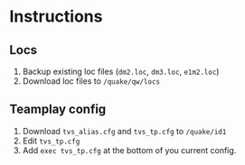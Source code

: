 # Instructions

## Locs
1) Backup existing loc files (`dm2.loc`, `dm3.loc`, `e1m2.loc`)
2) Download loc files to `/quake/qw/locs`

## Teamplay config
1) Download `tvs_alias.cfg` and `tvs_tp.cfg` to `/quake/id1`
2) Edit `tvs_tp.cfg`
3) Add `exec tvs_tp.cfg` at the bottom of you current config.
